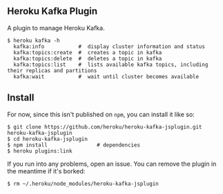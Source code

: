 ## Heroku Kafka Plugin

A plugin to manage Heroku Kafka.

```
$ heroku kafka -h
  kafka:info           #  display cluster information and status
  kafka:topics:create  #  creates a topic in kafka
  kafka:topics:delete  #  deletes a topic in kafka
  kafka:topics:list    #  lists available kafka topics, including their replicas and partitions
  kafka:wait           #  wait until cluster becomes available
```

## Install

For now, since this isn't published on `npm`, you can install it like so:

``` sh-session
$ git clone https://github.com/heroku/heroku-kafka-jsplugin.git heroku-kafka-jsplugin
$ cd heroku-kafka-jsplugin
$ npm install                # dependencies
$ heroku plugins:link
```

If you run into any problems, open an issue. You can remove the plugin in the
meantime if it's borked:

``` sh-session
$ rm ~/.heroku/node_modules/heroku-kafka-jsplugin
```
